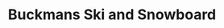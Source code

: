 ---
title: "Buckmans Ski and Snowboard"
url: /montgomeryville/buckmans-ski-and-snowboard/
shop: Sport
---